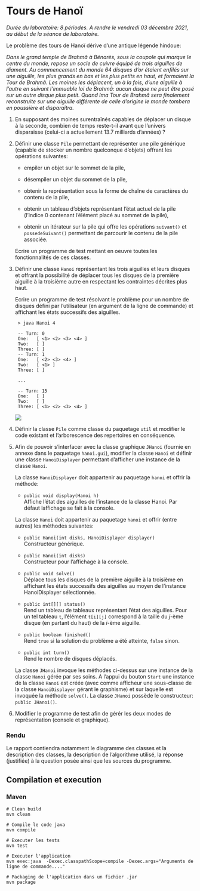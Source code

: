 # Tours de Hanoï

_Durée du laboratoire: 8 périodes. A rendre le vendredi 03 décembre 2021, au début de la séance de laboratoire._

Le problème des tours de Hanoï dérive d’une antique légende hindoue: 

_Dans le grand temple de Brahmâ à Bénarès, sous la coupole qui marque
le centre du monde, repose un socle de cuivre équipé de trois
aiguilles de diament. Au commencement du monde 64 disques d’or étaient
enfilés sur une aiguille, les plus grands en bas et les plus petits en
haut, et formaient la Tour de Brahmâ. Les moines les déplacent, un à
la fois, d’une aiguille à l’autre en suivant l’immuable loi de Brahmâ:
aucun disque ne peut être posé sur un autre disque plus petit. Quand
lma Tour de Brahmâ sera finalement reconstruite sur une aiguille
différente de celle d’origine le monde tombera en poussière et
disparaîtra._

1. En supposant des moines surentraînés capables de déplacer un disque
   à la seconde, combien de temps reste-t-il avant que l’univers
   disparaisse (celui-ci a actuellement 13.7 milliards d’années) ?

2. Définir une classe `Pile` permettant de représenter une pile
   générique (capable de stocker un nombre quelconque d’objets)
   offrant les opérations suivantes:

    * empiler un objet sur le sommet de la pile,

    * désempiler un objet du sommet de la pile,

    * obtenir la représentation sous la forme de chaîne de caractères
      du contenu de la pile,

    * obtenir un tableau d’objets représentant l’état actuel de la
      pile (l’indice 0 contenant l’élément placé au sommet de la
      pile),

    * obtenir un itérateur sur la pile qui offre les opérations
      `suivant()` et `possedeSuivant()` permettant de parcourir le
      contenu de la pile associée.

    Ecrire un programme de test mettant en oeuvre toutes les
    fonctionnalités de ces classes.

3. Définir une classe `Hanoi` représentant les trois aiguilles et
   leurs disques et offrant la possibilité de déplacer tous les
   disques de la première aiguille à la troisième autre en respectant
   les contraintes décrites plus haut.

    Ecrire un programme de test résolvant le problème pour un nombre
    de disques défini par l’utilisateur (en argument de la ligne de
    commande) et affichant les états successifs des aiguilles.


        > java Hanoi 4

        -- Turn: 0
        One:   [ <1> <2> <3> <4> ]
        Two:   [ ]
        Three: [ ]
        -- Turn: 1
        One:   [ <2> <3> <4> ]
        Two:   [ <1> ]
        Three: [ ]

        ...

        -- Turn: 15
        One:   [ ]
        Two:   [ ]
        Three: [ <1> <2> <3> <4> ]

   ![](./Lab07_Tours_de_Hanoï.png)

4. Définir la classe `Pile` comme classe du paquetage `util` et
   modifier le code existant et l’arborescence des repertoires en
   conséquence.

5. Afin de pouvoir s’interfacer avec la classe graphique `JHanoi`
   (fournie en annexe dans le paquetage `hanoi.gui`), modifier la
   classe `Hanoi` et définir une classe `HanoiDisplayer` permettant
   d’afficher une instance de la classe `Hanoi`.

    La classe `HanoiDisplayer` doit appartenir au paquetage `hanoi` et
    offrir la méthode:

    * `public void display(Hanoi h)`  
      Affiche l’état des aiguilles de l’instance de la classe
      Hanoi. Par défaut laffichage se fait à la console.

    La classe `Hanoi` doit appartenir au paquetage `hanoi` et offrir
    (entre autres) les méthodes suivantes:

    * `public Hanoi(int disks, HanoiDisplayer displayer)`  
      Constructeur générique.

    * `public Hanoi(int disks)`  
      Constructeur pour l’affichage à la console.

    * `public void solve()`  
      Déplace tous les disques de la première aiguille à la troisième en
      affichant les états successifs des aiguilles au moyen de l’instance
      HanoiDisplayer sélectionnée.

    * `public int[][] status()`  
      Rend un tableau de tableaux représentant l’état des aiguilles. Pour
      un tel tableau `t`, l’élément `t[i][j]` correspond à la taille du
      _j_-ème disque (en partant du haut) de la _i_-ème aiguille.

    * `public boolean finished()`  
      Rend `true` si la solution du problème a été atteinte, `false` sinon.

    * `public int turn()`  
      Rend le nombre de disques déplacés.

    La classe `JHanoi` invoque les méthodes ci-dessus sur une instance
    de la classe `Hanoi` gérée par ses soins. A l’appui du bouton
    `Start` une instance de la classe `Hanoi` est créée (avec comme
    afficheur une sous-classe de la classe `HanoiDisplayer` gérant le
    graphisme) et sur laquelle est invoquée la méthode `solve()`.  La
    classe `JHanoi` possède le constructeur: `public JHanoi()`.

6. Modifier le programme de test afin de gérér les deux modes de
   représentation (console et graphique).

### Rendu

Le rapport contiendra notamment le diagramme des classes et la
description des classes, la description de l’algorithme utilisé, la
réponse (justifiée) à la question posée ainsi que les sources du
programme.

## Compilation et execution

### Maven

```
# Clean build
mvn clean

# Compile le code java
mvn compile

# Executer les tests
mvn test

# Executer l'application
mvn exec:java  -Dexec.classpathScope=compile -Dexec.args="Arguments de ligne de commande...."

# Packaging de l'application dans un fichier .jar
mvn package
```

